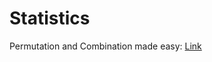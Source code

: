 # Statistics
Permutation and Combination made easy: [Link](https://betterexplained.com/articles/easy-permutations-and-combinations/)
